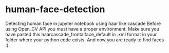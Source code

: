 # human-face-detection
Detecting human face in jupyter notebook using haar like cascade
Before using Open_CV API you must have a proper environment.
Make sure you have pasted this haarcascade_frontalface_default in .xml format in your folder where your python code exists.
And now you are ready to find faces :).

